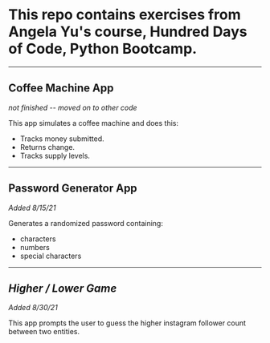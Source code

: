 # This repo contains exercises from Angela Yu's course, Hundred Days of Code, Python Bootcamp.

---
## Coffee Machine App
_not finished -- moved on to other code_

This app simulates a coffee machine and does this:

- Tracks money submitted.
- Returns change.
- Tracks supply levels.

---

## Password Generator App 
_Added 8/15/21_

Generates a randomized password containing:

- characters
- numbers
- special characters


---
## _Higher / Lower Game_
_Added 8/30/21_

This app prompts the user to guess the higher instagram follower count between two entities.

